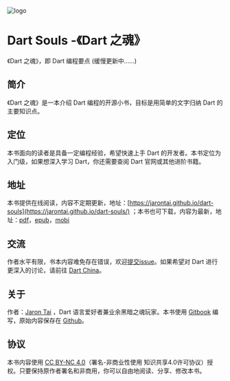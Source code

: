 ![logo](https://raw.github.com/jarontai/dart-souls/master/dart_souls.jpg)

# Dart Souls -《Dart 之魂》

《Dart 之魂》，即 Dart 编程要点 \(缓慢更新中......\)

## 简介

《Dart 之魂》是一本介绍 Dart 编程的开源小书，目标是用简单的文字归纳 Dart 的主要知识点。

## 定位

本书面向的读者是具备一定编程经验，希望快速上手 Dart 的开发者。本书定位为入门级，如果想深入学习 Dart，你还需要查阅 Dart 官网或其他进阶书籍。

## 地址

本书提供在线阅读，内容不定期更新，地址：[https://jarontai.github.io/dart-souls](https://jarontai.github.io/dart-souls/) ；本书也可下载，内容为最新，地址：[pdf](https://legacy.gitbook.com/download/pdf/book/jarontai/dart-souls)，[epub](https://legacy.gitbook.com/download/epub/book/jarontai/dart-souls)，[mobi](https://legacy.gitbook.com/download/mobi/book/jarontai/dart-souls)

## 交流

作者水平有限，书本内容难免存在错误，欢迎[提交issue](https://github.com/jarontai/dart-souls/issues/new)。如果希望对 Dart 进行更深入的讨论，请前往 [Dart China](http://www.dart-china.org/)。

## 关于

作者：[Jaron Tai](https://github.com/jarontai) ，Dart 语言爱好者兼业余黑暗之魂玩家。本书使用 [Gitbook](https://legacy.gitbook.com/) 编写，原始内容保存在 [Github](https://github.com/jarontai/dart-souls)。

## 协议

本书内容使用 [CC BY-NC 4.0](http://creativecommons.org/licenses/by-nc/4.0/)（署名-非商业性使用 知识共享4.0许可协议）授权。只要保持原作者署名和非商用，你可以自由地阅读、分享、修改本书。

